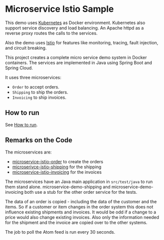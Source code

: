 Microservice Istio Sample
=====================

This demo uses [Kubernetes](https://kubernetes.io/) as Docker
environment. Kubernetes also support service discovery and load
balancing. An Apache httpd as a reverse proxy routes the calls to the
services.

Also the demo uses [Istio](https://istio.io/) for features like
monitoring, tracing, fault injection, and circuit breaking.

This project creates a complete micro service demo system in Docker
containers. The services are implemented in Java using Spring Boot and
Spring Cloud.


It uses three microservices:
- `Order` to accept orders.
- `Shipping` to ship the orders.
- `Invoicing` to ship invoices.

How to run
---------

See [How to run](HOW-TO-RUN.md).


Remarks on the Code
-------------------

The microservices are: 
- [microservice-istio-order](microservice-istio-demo/microservice-istio-order) to create the orders
- [microserivce-istio-shipping](microservice-istio-demo/microservice-istio-shipping) for the shipping
- [microservice-istio-invoicing](microservice-istio-demo/microservice-istio-invoicing) for the invoices

The microservices have an Java main application in `src/test/java` to
run them stand alone. microservice-demo-shipping and
microservice-demo-invoicing both use a stub for the
other order service for the tests.

The data of an order is copied - including the data of the customer
and the items. So if a customer or item changes in the order system
this does not influence existing shipments and invoices. It would be
odd if a change to a price would also change existing invoices. Also
only the information needed for the shipment and the invoice are
copied over to the other systems.

The job to poll the Atom feed is run every 30 seconds.

